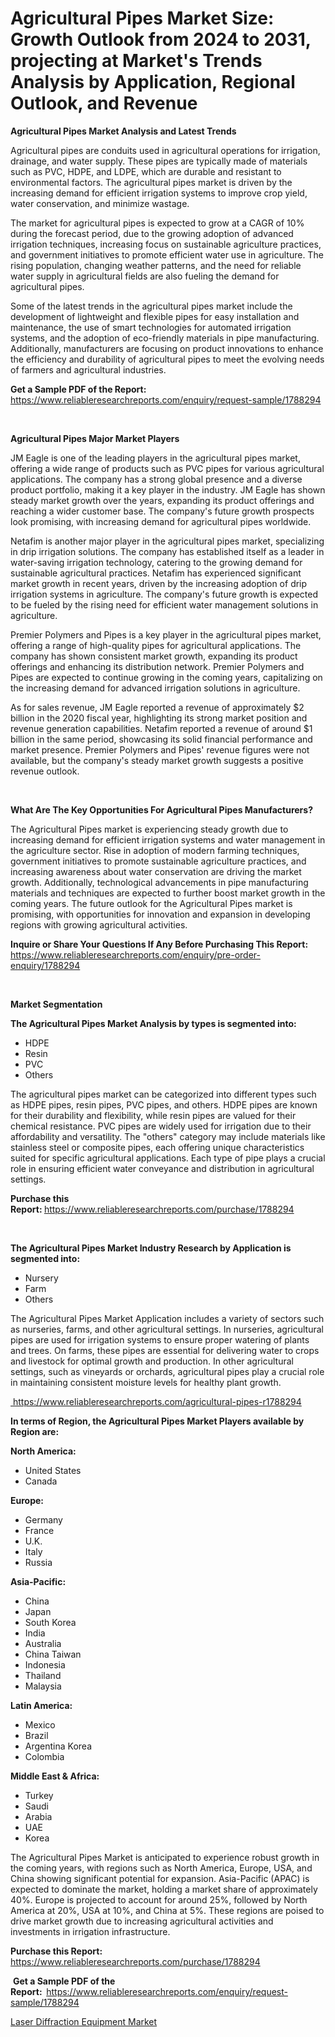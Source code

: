 <p><h1>Agricultural Pipes Market Size: Growth Outlook from 2024 to 2031, projecting at Market's Trends Analysis by Application, Regional Outlook, and Revenue</h1></p><p><strong>Agricultural Pipes Market Analysis and Latest Trends</strong></p>
<p><p>Agricultural pipes are conduits used in agricultural operations for irrigation, drainage, and water supply. These pipes are typically made of materials such as PVC, HDPE, and LDPE, which are durable and resistant to environmental factors. The agricultural pipes market is driven by the increasing demand for efficient irrigation systems to improve crop yield, water conservation, and minimize wastage.</p><p>The market for agricultural pipes is expected to grow at a CAGR of 10% during the forecast period, due to the growing adoption of advanced irrigation techniques, increasing focus on sustainable agriculture practices, and government initiatives to promote efficient water use in agriculture. The rising population, changing weather patterns, and the need for reliable water supply in agricultural fields are also fueling the demand for agricultural pipes.</p><p>Some of the latest trends in the agricultural pipes market include the development of lightweight and flexible pipes for easy installation and maintenance, the use of smart technologies for automated irrigation systems, and the adoption of eco-friendly materials in pipe manufacturing. Additionally, manufacturers are focusing on product innovations to enhance the efficiency and durability of agricultural pipes to meet the evolving needs of farmers and agricultural industries.</p></p>
<p><strong>Get a Sample PDF of the Report:&nbsp;</strong> <a href="https://www.reliableresearchreports.com/enquiry/request-sample/1788294">https://www.reliableresearchreports.com/enquiry/request-sample/1788294</a></p>
<p>&nbsp;</p>
<p><strong>Agricultural Pipes Major Market Players</strong></p>
<p><p>JM Eagle is one of the leading players in the agricultural pipes market, offering a wide range of products such as PVC pipes for various agricultural applications. The company has a strong global presence and a diverse product portfolio, making it a key player in the industry. JM Eagle has shown steady market growth over the years, expanding its product offerings and reaching a wider customer base. The company's future growth prospects look promising, with increasing demand for agricultural pipes worldwide.</p><p>Netafim is another major player in the agricultural pipes market, specializing in drip irrigation solutions. The company has established itself as a leader in water-saving irrigation technology, catering to the growing demand for sustainable agricultural practices. Netafim has experienced significant market growth in recent years, driven by the increasing adoption of drip irrigation systems in agriculture. The company's future growth is expected to be fueled by the rising need for efficient water management solutions in agriculture.</p><p>Premier Polymers and Pipes is a key player in the agricultural pipes market, offering a range of high-quality pipes for agricultural applications. The company has shown consistent market growth, expanding its product offerings and enhancing its distribution network. Premier Polymers and Pipes are expected to continue growing in the coming years, capitalizing on the increasing demand for advanced irrigation solutions in agriculture.</p><p>As for sales revenue, JM Eagle reported a revenue of approximately $2 billion in the 2020 fiscal year, highlighting its strong market position and revenue generation capabilities. Netafim reported a revenue of around $1 billion in the same period, showcasing its solid financial performance and market presence. Premier Polymers and Pipes' revenue figures were not available, but the company's steady market growth suggests a positive revenue outlook.</p></p>
<p>&nbsp;</p>
<p><strong>What Are The Key Opportunities For Agricultural Pipes Manufacturers?</strong></p>
<p><p>The Agricultural Pipes market is experiencing steady growth due to increasing demand for efficient irrigation systems and water management in the agriculture sector. Rise in adoption of modern farming techniques, government initiatives to promote sustainable agriculture practices, and increasing awareness about water conservation are driving the market growth. Additionally, technological advancements in pipe manufacturing materials and techniques are expected to further boost market growth in the coming years. The future outlook for the Agricultural Pipes market is promising, with opportunities for innovation and expansion in developing regions with growing agricultural activities.</p></p>
<p><strong>Inquire or Share Your Questions If Any Before Purchasing This Report:</strong> <a href="https://www.reliableresearchreports.com/enquiry/pre-order-enquiry/1788294">https://www.reliableresearchreports.com/enquiry/pre-order-enquiry/1788294</a></p>
<p>&nbsp;</p>
<p><strong>Market Segmentation</strong></p>
<p><strong>The Agricultural Pipes Market Analysis by types is segmented into:</strong></p>
<p><ul><li>HDPE</li><li>Resin</li><li>PVC</li><li>Others</li></ul></p>
<p><p>The agricultural pipes market can be categorized into different types such as HDPE pipes, resin pipes, PVC pipes, and others. HDPE pipes are known for their durability and flexibility, while resin pipes are valued for their chemical resistance. PVC pipes are widely used for irrigation due to their affordability and versatility. The "others" category may include materials like stainless steel or composite pipes, each offering unique characteristics suited for specific agricultural applications. Each type of pipe plays a crucial role in ensuring efficient water conveyance and distribution in agricultural settings.</p></p>
<p><strong>Purchase this Report:&nbsp;</strong><a href="https://www.reliableresearchreports.com/purchase/1788294">https://www.reliableresearchreports.com/purchase/1788294</a></p>
<p>&nbsp;</p>
<p><strong>The Agricultural Pipes Market Industry Research by Application is segmented into:</strong></p>
<p><ul><li>Nursery</li><li>Farm</li><li>Others</li></ul></p>
<p><p>The Agricultural Pipes Market Application includes a variety of sectors such as nurseries, farms, and other agricultural settings. In nurseries, agricultural pipes are used for irrigation systems to ensure proper watering of plants and trees. On farms, these pipes are essential for delivering water to crops and livestock for optimal growth and production. In other agricultural settings, such as vineyards or orchards, agricultural pipes play a crucial role in maintaining consistent moisture levels for healthy plant growth.</p></p>
<p><a href="https://www.reliableresearchreports.com/agricultural-pipes-r1788294">&nbsp;https://www.reliableresearchreports.com/agricultural-pipes-r1788294</a></p>
<p><strong>In terms of Region, the Agricultural Pipes Market Players available by Region are:</strong></p>
<p>
    <p> <strong> North America: </strong>
        <ul>
            <li>United States</li>
            <li>Canada</li>
        </ul>
        </p> 
    <p> <strong> Europe: </strong>
        <ul>
            <li>Germany</li>
            <li>France</li>
            <li>U.K.</li>
            <li>Italy</li>
            <li>Russia</li>
        </ul>
        </p> 
    <p> <strong> Asia-Pacific: </strong>
        <ul>
            <li>China</li>
            <li>Japan</li>
            <li>South Korea</li>
            <li>India</li>
            <li>Australia</li>
            <li>China Taiwan</li>
            <li>Indonesia</li>
            <li>Thailand</li>
            <li>Malaysia</li>
        </ul>
        </p> 
    <p> <strong> Latin America: </strong>
        <ul>
            <li>Mexico</li>
            <li>Brazil</li>
            <li>Argentina Korea</li>
            <li>Colombia</li>
        </ul>
        </p> 
    <p> <strong> Middle East & Africa: </strong>
        <ul>
            <li>Turkey</li>
            <li>Saudi</li>
            <li>Arabia</li>
            <li>UAE</li>
            <li>Korea</li>
        </ul>
    </p>
    </p>
<p><p>The Agricultural Pipes Market is anticipated to experience robust growth in the coming years, with regions such as North America, Europe, USA, and China showing significant potential for expansion. Asia-Pacific (APAC) is expected to dominate the market, holding a market share of approximately 40%. Europe is projected to account for around 25%, followed by North America at 20%, USA at 10%, and China at 5%. These regions are poised to drive market growth due to increasing agricultural activities and investments in irrigation infrastructure.</p></p>
<p><strong>Purchase this Report: </strong><a href="https://www.reliableresearchreports.com/purchase/1788294">https://www.reliableresearchreports.com/purchase/1788294</a></p>
<p>&nbsp;<strong>Get a Sample PDF of the Report:&nbsp;&nbsp;</strong><a href="https://www.reliableresearchreports.com/enquiry/request-sample/1788294">https://www.reliableresearchreports.com/enquiry/request-sample/1788294</a></p>
<p><strong></strong></p>
<p><p><a href="https://github.com/hrhzhypq19/Market-Research-Report-List-1/blob/main/laser-diffraction-equipment-market.md">Laser Diffraction Equipment Market</a></p></p>